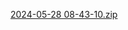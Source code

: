 [2024-05-28 08-43-10.zip](https://github.com/Isfandyor/task_settings/files/15463668/2024-05-28.08-43-10.zip)
